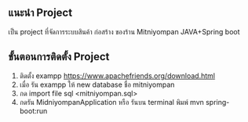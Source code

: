 ## แนะนำ Project
เป็น project ที่จัดการระบบสินค้า ก่อสร้าง ของร้าน Mitniyompan
JAVA+Spring boot
## ขั้นตอนการติดตั้ง Project
1. ติดตั้ง exampp https://www.apachefriends.org/download.html
2. เมื่อ รัน exampp ให้ new database ชื่อ mitniyompan
3. กด import file sql <mitniyompan.sql>
4. กดรัน MidniyompanApplication หรือ รันบน terminal พิมพ์ mvn spring-boot:run
